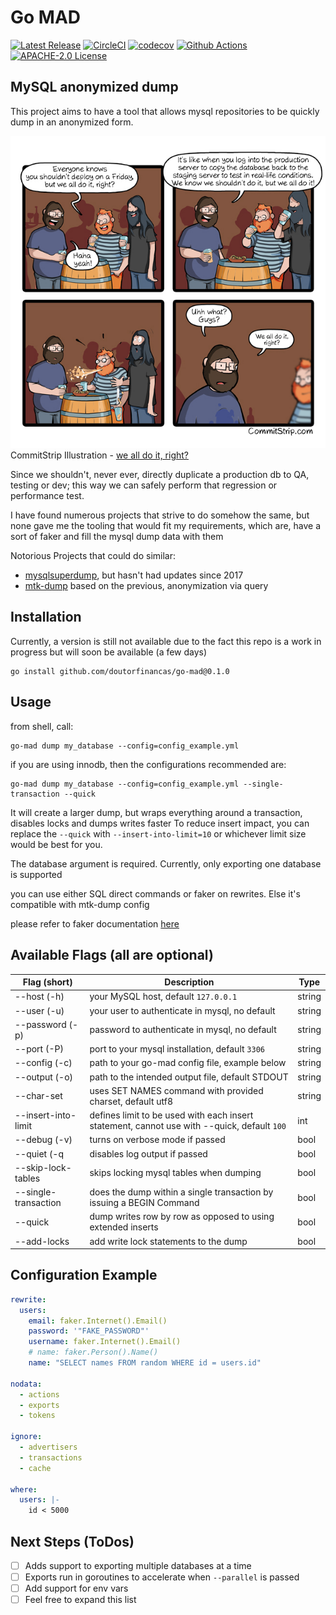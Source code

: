# Go MAD

[![Latest Release](https://img.shields.io/github/v/release/doutorfinancas/go-mad)](https://github.com/doutorfinancas/go-mad/releases)
[![CircleCI](https://circleci.com/gh/circleci/circleci-docs.svg?style=shield)](https://circleci.com/gh/doutorfinancas/go-mad)
[![codecov](https://codecov.io/gh/doutorfinancas/go-mad/branch/master/graph/badge.svg?token=L5D1OP1229)](https://codecov.io/gh/doutorfinancas/go-mad)
[![Github Actions](https://github.com/doutorfinancas/go-mad/actions/workflows/codeql-analysis.yml/badge.svg)](https://github.com/doutorfinancas/go-mad/actions)
[![APACHE-2.0 License](https://img.shields.io/github/license/doutorfinancas/go-mad)](LICENSE)

## MySQL anonymized dump
This project aims to have a tool that allows mysql repositories to be quickly dump in an anonymized form.

![what not to do](img/uh_no.png)
CommitStrip Illustration - [we all do it, right?](https://www.commitstrip.com/en/2021/12/07/we-all-do-it-right/)

Since we shouldn't, never ever, directly duplicate a production db to QA, testing or dev; this way we can safely perform that regression or performance test.

I have found numerous projects that strive to do somehow the same, but none gave me the tooling that would fit my 
requirements, which are, have a sort of faker and fill the mysql dump data with them

Notorious Projects that could do similar:
- [mysqlsuperdump](https://github.com/hgfischer/mysqlsuperdump), but hasn't had updates since 2017
- [mtk-dump](https://github.com/skpr/mtk) based on the previous, anonymization via query

## Installation

Currently, a version is still not available due to the fact this repo is a work in progress
but will soon be available (a few days)

```shell
go install github.com/doutorfinancas/go-mad@0.1.0
```

## Usage

from shell, call:
```shell
go-mad dump my_database --config=config_example.yml
```

if you are using innodb, then the configurations recommended are:
```shell
go-mad dump my_database --config=config_example.yml --single-transaction --quick
```

It will create a larger dump, but wraps everything around a transaction, disables locks and dumps writes faster
To reduce insert impact, you can replace the `--quick` with `--insert-into-limit=10` or whichever limit size would be 
best for you.

The database argument is required. Currently, only exporting one database is supported

you can use either SQL direct commands or faker on rewrites. Else it's compatible with mtk-dump config

please refer to faker documentation [here](https://pkg.go.dev/github.com/jaswdr/faker)

## Available Flags (all are optional)

| Flag (short)                   | Description                                                                                 | Type    |
|--------------------------------|---------------------------------------------------------------------------------------------|---------|
| --host (-h)                    | your MySQL host, default `127.0.0.1`                                                        | string  |
| --user (-u)                    | your user to authenticate in mysql, no default                                              | string  |
| --password (-p)                | password to authenticate in mysql, no default                                               | string  |
| --port (-P)                    | port to your mysql installation, default `3306`                                             | string  |
| --config (-c)                  | path to your go-mad config file, example below                                              | string  |
| --output (-o)                  | path to the intended output file, default STDOUT                                            | string  |
| --char-set                     | uses SET NAMES command with provided charset, default utf8                                  | string  |
| --insert-into-limit            | defines limit to be used with each insert statement, cannot use with --quick, default `100` | int     |
| --debug (-v)                   | turns on verbose mode if passed                                                             | bool    |
| --quiet (-q                    | disables log output if passed                                                               | bool    |
| --skip-lock-tables             | skips locking mysql tables when dumping                                                     | bool    |
| --single-transaction           | does the dump within a single transaction by issuing a BEGIN Command                        | bool    |
| --quick                        | dump writes row by row as opposed to using extended inserts                                 | bool    |
| --add-locks                    | add write lock statements to the dump                                                       | bool    |


## Configuration Example
```yaml
rewrite:
  users:
    email: faker.Internet().Email()
    password: '"FAKE_PASSWORD"'
    username: faker.Internet().Email()
    # name: faker.Person().Name()
    name: "SELECT names FROM random WHERE id = users.id"

nodata:
  - actions
  - exports
  - tokens

ignore:
  - advertisers
  - transactions
  - cache

where:
  users: |-
    id < 5000
```

## Next Steps (ToDos)
- [ ] Adds support to exporting multiple databases at a time
- [ ] Exports run in goroutines to accelerate when `--parallel` is passed
- [ ] Add support for env vars
- [ ] Feel free to expand this list
